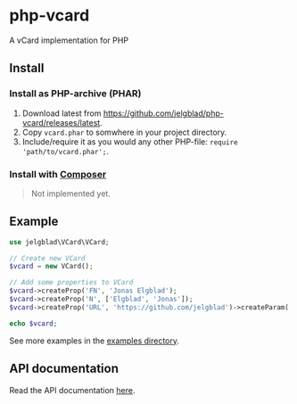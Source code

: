 # php-vcard
A vCard implementation for PHP

## Install

### Install as PHP-archive (PHAR)
1. Download latest from https://github.com/jelgblad/php-vcard/releases/latest.
2. Copy `vcard.phar` to somwhere in your project directory.
3. Include/require it as you would any other PHP-file: `require 'path/to/vcard.phar';`.

### Install with [Composer](https://getcomposer.org/)
> Not implemented yet.

## Example

```php
use jelgblad\VCard\VCard;

// Create new VCard
$vcard = new VCard();

// Add some properties to VCard
$vcard->createProp('FN', 'Jonas Elgblad');
$vcard->createProp('N', ['Elgblad', 'Jonas']);
$vcard->createProp('URL', 'https://github.com/jelgblad')->createParam('TYPE', 'github');

echo $vcard;
```

See more examples in the [examples directory](examples/).

## API documentation

Read the API documentation [here](documentation.md).
